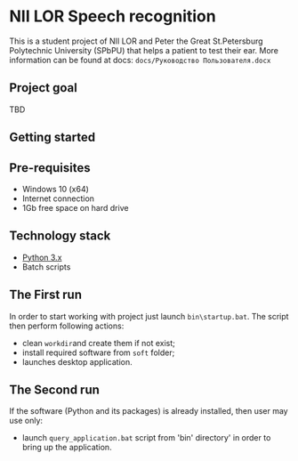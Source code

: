 # NII LOR Speech recognition
This is a student project of NII LOR and Peter the Great St.Petersburg Polytechnic University (SPbPU) that helps a patient to test their ear.
More information can be found at docs: `docs/Руководство Пользователя.docx`

## Project goal
TBD 

## Getting started

## Pre-requisites
- Windows 10 (x64)
- Internet connection
- 1Gb free space on hard drive

## Technology stack
- [Python 3.x](https://www.python.org/)
- Batch scripts

## The First run
In order to start working with project just launch `bin\startup.bat`.
The script then perform following actions:
- clean `workdir`and create them if not exist;
- install required software from `soft` folder;
- launches desktop application.

## The Second run
If the software (Python and its packages) is already installed, then user may use only:
- launch `query_application.bat` script from 'bin' directory' in order to bring up the application.